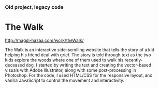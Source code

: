 ### Old project, legacy code
# The Walk
http://magdi-hazaa.com/work/theWalk/

The Walk is an interactive side-scrolling website that tells the story of a kid helping his friend deal with grief. The story is told through text as the two kids explore the woods where one of them used to walk his recently-deceased dog. I started by writing the text and creating the vector-based visuals with Adobe Illustrator, along with some post-processing in Photoshop. For the code, I used HTML/CSS for the responsive layout, and vanilla JavaScript to control the movement and interactivity.
